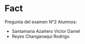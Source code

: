 # Fact
Pregunta del examen N°2
Alumnos: 
- Santamaria Azañero Victor Daniel
- Reyes Changanaqui Rodrigo
